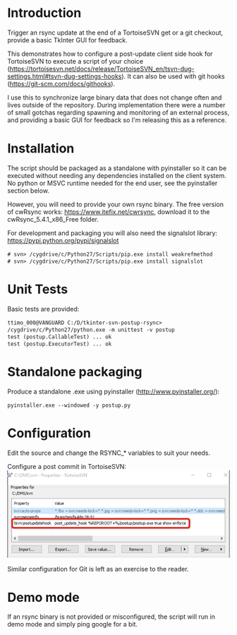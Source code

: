 # Introduction

Trigger an rsync update at the end of a TortoiseSVN get or a git checkout, provide a basic TkInter GUI for feedback.

This demonstrates how to configure a post-update client side hook for TortoiseSVN to execute a script of your choice (https://tortoisesvn.net/docs/release/TortoiseSVN_en/tsvn-dug-settings.html#tsvn-dug-settings-hooks). It can also be used with git hooks (https://git-scm.com/docs/githooks).

I use this to synchronize large binary data that does not change often and lives outside of the repository. During implementation there were a number of small gotchas regarding spawning and monitoring of an external process, and providing a basic GUI for feedback so I'm releasing this as a reference.

# Installation

The script should be packaged as a standalone with pyinstaller so it can be executed without needing any dependencies installed on the client system. No python or MSVC runtime needed for the end user, see the pyinstaller section below.

However, you will need to provide your own rsync binary. The free version of cwRsync works: https://www.itefix.net/cwrsync, download it to the cwRsync_5.4.1_x86_Free folder.

For development and packaging you will also need the signalslot library: https://pypi.python.org/pypi/signalslot
```
# svn> /cygdrive/c/Python27/Scripts/pip.exe install weakrefmethod
# svn> /cygdrive/c/Python27/Scripts/pip.exe install signalslot
```
# Unit Tests

Basic tests are provided:

```
ttimo_000@VANGUARD C:/D/tkinter-svn-postup-rsync> /cygdrive/c/Python27/python.exe -m unittest -v postup
test (postup.CallableTest) ... ok
test (postup.ExecutorTest) ... ok
```

# Standalone packaging

Produce a standalone .exe using pyinstaller (http://www.pyinstaller.org/):

```
pyinstaller.exe --windowed -y postup.py
```

# Configuration

Edit the source and change the RSYNC_* variables to suit your needs.

Configure a post commit in TortoiseSVN:
![TortoiseSVN post update property](tortoisesvn-postup.png "Title")

Similar configuration for Git is left as an exercise to the reader.

# Demo mode

If an rsync binary is not provided or misconfigured, the script will run in demo mode and simply ping google for a bit.
